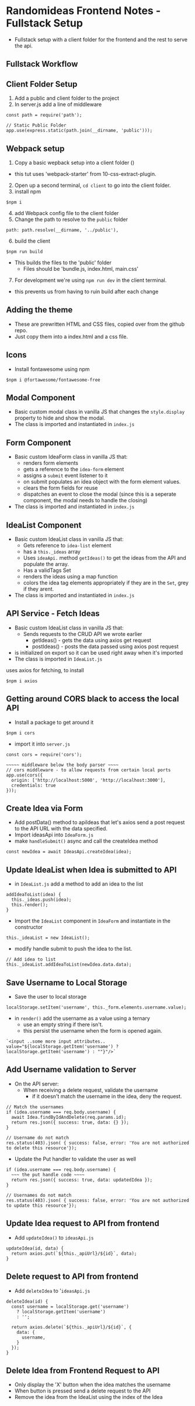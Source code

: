# Randomideas Frontend Notes - Fullstack Setup
- Fullstack setup with a client folder for the frontend and the rest to serve the api.

## Fullstack Workflow

## Client Folder Setup
1. Add a public and client folder to the project
2. In server.js add a line of middleware
``` JS server.js
const path = require('path');

// Static Public Folder
app.use(express.static(path.join(__dirname, 'public')));
```

## Webpack setup
1. Copy a basic wepback setup into a client folder ()
  - this tut uses 'webpack-starter' from 10-css-extract-plugin.
2. Open up a second terminal, `cd client` to go into the client folder.
3. install npm
``` JS client terminal
$npm i
```
4. add Webpack config file to the client folder
5. Change the path to resolve to the `public` folder
``` JS webpack-config.js
path: path.resolve(__dirname, '../public'), 
```
6. build the client
``` JS client terminal
$npm run build
```
- This builds the files to the 'public' folder
  - Files should be 'bundle.js, index.html, main.css'

7. For development we're using `npm run dev` in the client terminal.
  - this prevents us from having to ruin build after each change


## Adding the theme
- These are prewritten HTML and CSS files, copied over from the github repo.
- Just copy them into a index.html and a css file.

## Icons
- Install fontawesome using npm
``` JS client terminal
$npm i @fortawesome/fontawesome-free
```

## Modal Component
- Basic custom modal class in vanilla JS that changes the `style.display` property to hide and show the modal.
- The class is imported and instantiated in `index.js`

## Form Component
- Basic custom IdeaForm class in vanilla JS that:
  - renders form elements
  - gets a reference to the `idea-form` element 
  - assigns a `submit` event listener to it
  - on submit populates an idea object with the form element values.
  - clears the form fields for reuse
  - dispatches an event to close the modal (since this is a seperate component, the modal needs to handle the closing)
- The class is imported and instantiated in `index.js`

## IdeaList Component
- Basic custom IdeaList class in vanilla JS that:
  - Gets reference to `idea-list` element
  - has a `this._ideas` array
  - Uses `ideaApi.` method `getIdeas()` to get the ideas from the API and populate the array. 
  - Has a validTags Set
  - renders the ideas using a map function
  - colors the idea tag elements appropriately if they are in the `Set`, grey if they arent.
- The class is imported and instantiated in `index.js`

## API Service - Fetch Ideas
- Basic custom IdeaList class in vanilla JS that:
  - Sends requests to the CRUD API we wrote earlier
    - getIdeas() - gets the data using axios get request
    - postIdeas() - posts the data passed using axios post request
- is initialized on export so it can be used right away when it's imported
- The class is imported in `IdeaList.js`

uses axios for fetching, to install
``` JS client terminal
$npm i axios
```

## Getting around CORS black to access the local API
- Install a package to get around it
``` JS terminal
$npm i cors
```
- import it into `server.js`
``` JS server.js
const cors = require('cors');

~~~~~ middleware below the body parser ~~~~
// cors middleware - to allow requests from certain local ports
app.use(cors({
  origin: ['http://localhost:5000', 'http://localhost:3000'], 
  credentials: true
}));
```

## Create Idea via Form
- Add postData() method to apiIdeas that let's axios send a post request to the API URL with the data specified.
- Import ideasApi into `IdeaForm.js`
- make `handleSubmit()` async and call the createIdea method
``` JS IdeaForm.js
const newIdea = await IdeasApi.createIdea(idea);
```

## Update IdeaList when Idea is submitted to API
- in `IdeaList.js` add a method to add an idea to the list
``` JS IdeaList.js
addIdeaToList(idea) {
  this._ideas.push(idea);
  this.render();
}
```
- Import the `IdeaList` component in `IdeaForm` and instantiate in the constructor
``` JS IdeaForm.js
this._ideaList = new IdeaList();
```

- modify handle submit to push the idea to the list.
``` JS IdeaForm.js
// Add idea to list
this._ideaList.addIdeaToList(newIdea.data.data);
```

## Save Username to Local Storage
- Save the user to local storage
``` JS IdeaForm.js - handleSubmit()
localStorage.setItem('username', this._form.elements.username.value);
```
- in `render()` add the username as a value using a ternary
  - use an empty string if there isn't.
  - this persist the username when the form is opened again.
``` JS
`<input ..some more input attributes.. value="${localStorage.getItem('username') ? localStorage.getItem('username') : ""}"/>`
```

## Add Username validation to Server
- On the API server: 
  - When receiving a delete request, validate the username
    - if it doesn't match the username in the idea, deny the request.
``` JS routes/ideas.js - Delete handler
// Match the usernames
if (idea.username === req.body.username) {
  await Idea.findByIdAndDelete(req.params.id);
  return res.json({ success: true, data: {} });
} 

// Username do not match
res.status(403).json( { success: false, error: 'You are not authorized to delete this resource'});
```
- Update the Put handler to validate the user as well
``` JS routes/ideas.js - Put handler
if (idea.username === req.body.username) {
  ~~~ the put handle code ~~~~
  return res.json({ success: true, data: updatedIdea });
}

// Usernames do not match
res.status(403).json( { success: false, error: 'You are not authorized to update this resource'});
```

## Update Idea request to API from frontend
- Add `updateIdea()` to `ideasApi.js`
``` JS ideasApi.js
updateIdea(id, data) {
  return axios.put(`${this._apiUrl}/${id}`, data);
}
```

## Delete request to API from frontend
- Add `deleteIdea` to '`ideasApi.js`
``` JS ideasApi.js
deleteIdea(id) {
  const username = localStorage.get('username')
    ? localStorage.getItem('username')
    : '';
    
  return axios.delete(`${this._apiUrl}/${id}`, {
    data: {
      username,
    }
  });
}
```

## Delete Idea from Frontend Request to API
- Only display the 'X' button when the idea matches the username
- When button is pressed send a delete request to the API
- Remove the idea from the IdeaList using the index of the Idea







